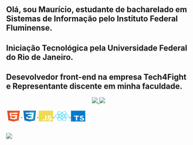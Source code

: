 ## Olá, sou Maurício, estudante de bacharelado em Sistemas de Informação pelo Instituto Federal Fluminense.
## Iniciação Tecnológica pela Universidade Federal do Rio de Janeiro.
## Desevolvedor front-end na empresa Tech4Fight e Representante discente em minha faculdade.

<div align="center">
  <a href="https://github.com/mauriciorimes">
  <img height="180em" src="https://github-readme-stats.vercel.app/api?username=mauriciorimes&show_icons=true&theme=dracula&include_all_commits=true&count_private=true"/>
  <img height="180em" src="https://github-readme-stats.vercel.app/api/top-langs/?username=mauriciorimes&layout=compact&langs_count=7&theme=dracula"/>
</div>

<div style="display: inline_block"><br>  
  <img align="center" height="30" width="40" src="https://raw.githubusercontent.com/devicons/devicon/master/icons/html5/html5-original.svg">
  <img align="center" height="30" width="40" src="https://raw.githubusercontent.com/devicons/devicon/master/icons/css3/css3-original.svg">
  <img align="center" height="30" width="40" src="https://raw.githubusercontent.com/devicons/devicon/master/icons/javascript/javascript-plain.svg">
  <img align="center" height="30" width="40" src="https://raw.githubusercontent.com/devicons/devicon/master/icons/react/react-original.svg">
  <img align="center" height="30" width="40" src="https://raw.githubusercontent.com/devicons/devicon/master/icons/typescript/typescript-plain.svg">
</div>
<br>

<a href="https://www.linkedin.com/in/maur%C3%ADcio-rimes-4579701a7/" target="_blank"><img src="https://img.shields.io/badge/-LinkedIn-%230077B5?style=for-the-badge&logo=linkedin&logoColor=white" target="_blank"></a>




